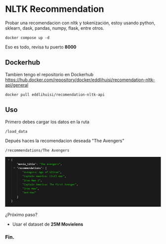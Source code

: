 
# NLTK Recommendation

Probar una recomendacion con nltk y tokenización, estoy usando python, sklearn, dask, pandas, numpy, flask, entre otros.

```
docker compose up -d
```
Eso es todo, revisa tu puerto **8000**

## Dockerhub
Tambien tengo el repositorio en Dockerhub
https://hub.docker.com/repository/docker/eddlihuisi/recomendation-nltk-api/general

```
docker pull eddlihuisi/recomendation-nltk-api
```
## Uso
Primero debes cargar los datos en la ruta
```
/load_data
```
Depués haces la recomendacion deseada "The Avengers"
```
/recommendations/The Avengers
```
![Ejemplo vista de los datos](https://github.com/LihuisiEd/recomendation-nltk/blob/main/img.jpg)

¿Próximo paso?
- Usar el dataset de **25M Movielens**
### Fin.
